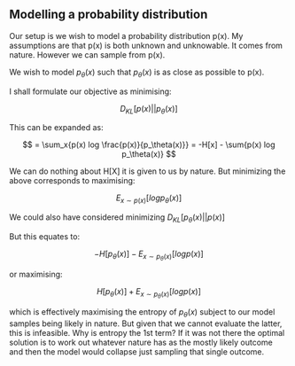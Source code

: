 ## Modelling a probability distribution

Our setup is we wish to model a probability distribution p(x). My assumptions are that p(x) is both unknown and unknowable. It comes from nature. However we can sample from p(x).

We wish to model $p_\theta(x)$ such that $p_\theta(x)$ is as close as possible to p(x).

I shall formulate our objective as minimising:

$$
D_{KL}[p(x)||p_\theta(x)]
$$

This can be expanded as:

$$
= \sum_x{p(x) log \frac{p(x)}{p_\theta(x)}} = -H[x] - \sum{p(x) log p_\theta(x)}
$$

We can do nothing about H[X] it is given to us by nature. But minimizing the above corresponds to maximising:

$$
E_{x \sim p(x)}[log p_\theta(x)]
$$

We could also have considered minimizing $D_{KL}[p_\theta(x)||p(x)]$

But this equates to:

$$
-H[p_\theta(x)] - E_{x \sim p_\theta(x)}[log p(x)]
$$

or maximising:

$$
H[p_\theta(x)] + E_{x \sim p_\theta(x)}[log p(x)]
$$

which is effectively maximising the entropy of $p_\theta(x)$ subject to our model samples being likely in nature. But given that we cannot evaluate the latter, this is infeasible. Why is entropy the 1st term? If it was not there the optimal solution is to work out whatever nature has as the mostly likely outcome and then the model would collapse just sampling that single outcome.
